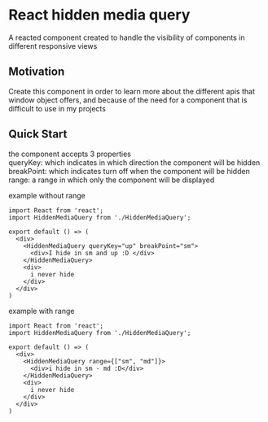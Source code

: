 # React hidden media query

A reacted component created to handle the visibility of components in different responsive views

## Motivation

Create this component in order to learn more about the different apis that window object offers, and because of the need for a component that is difficult to use in my projects


## Quick Start

the component accepts 3 properties
<br />
queryKey: which indicates in which direction the component will be hidden
<br />
breakPoint: which indicates turn off when the component will be hidden
<br />
range: a range in which only the component will be displayed


example without range
```
import React from 'react';
import HiddenMediaQuery from './HiddenMediaQuery';

export default () => (
  <div>
    <HiddenMediaQuery queryKey="up" breakPoint="sm">
      <div>I hide in sm and up :D </div>
    </HiddenMediaQuery>
    <div>
      i never hide
    </div>
  </div>
)
```


example with range
```
import React from 'react';
import HiddenMediaQuery from './HiddenMediaQuery';

export default () => (
  <div>
    <HiddenMediaQuery range={["sm", "md"]}>
      <div>i hide in sm - md :D</div>
    </HiddenMediaQuery>
    <div>
      i never hide
    </div>
  </div>
)
```
